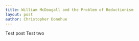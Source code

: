 ```yaml
---
title: William McDougall and the Problem of Reductionism
layout: post
author: Christopher Donohue
---
```

Test post 
Test two